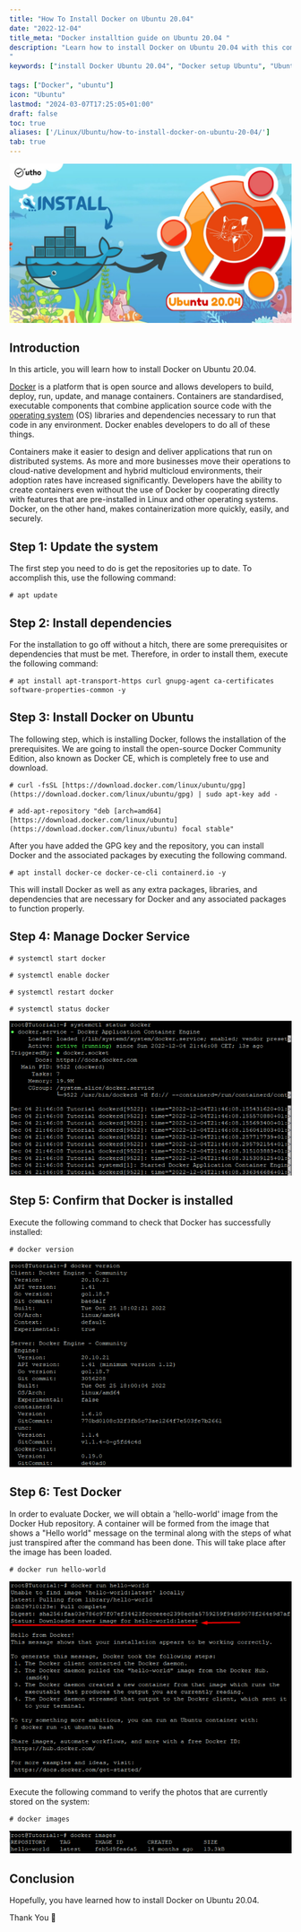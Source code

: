 ```yaml
---
title: "How To Install Docker on Ubuntu 20.04"
date: "2022-12-04"
title_meta: "Docker installtion guide on Ubuntu 20.04 "
description: "Learn how to install Docker on Ubuntu 20.04 with this comprehensive guide. Follow step-by-step instructions to set up Docker, a popular containerization platform, on your Ubuntu system.
"
keywords: ["install Docker Ubuntu 20.04", "Docker setup Ubuntu", "Ubuntu Docker installation guide", "containerization Ubuntu", "Ubuntu Docker tutorial", "Docker engine Ubuntu", "Ubuntu Docker setup steps", "Docker Ubuntu 20.04 guide"]

tags: ["Docker", "ubuntu"]
icon: "Ubuntu"
lastmod: "2024-03-07T17:25:05+01:00"
draft: false
toc: true
aliases: ['/Linux/Ubuntu/how-to-install-docker-on-ubuntu-20-04/']
tab: true
---
```


![](images/How-To-Install-Docker-On-Ubuntu-20.04_utho.jpg)

## Introduction

In this article, you will learn how to install Docker on Ubuntu 20.04.

[Docker](https://en.wikipedia.org/wiki/Docker_(software)) is a platform that is open source and allows developers to build, deploy, run, update, and manage containers. Containers are standardised, executable components that combine application source code with the [operating system](https://utho.com/docs/tutorial/how-to-host-a-domain-on-centos-7/) (OS) libraries and dependencies necessary to run that code in any environment. Docker enables developers to do all of these things.

Containers make it easier to design and deliver applications that run on distributed systems. As more and more businesses move their operations to cloud-native development and hybrid multicloud environments, their adoption rates have increased significantly. Developers have the ability to create containers even without the use of Docker by cooperating directly with features that are pre-installed in Linux and other operating systems. Docker, on the other hand, makes containerization more quickly, easily, and securely.

## Step 1: Update the system

The first step you need to do is get the repositories up to date. To accomplish this, use the following command:

```
# apt update
```

## Step 2: Install dependencies

For the installation to go off without a hitch, there are some prerequisites or dependencies that must be met. Therefore, in order to install them, execute the following command:

```
# apt install apt-transport-https curl gnupg-agent ca-certificates software-properties-common -y
```

## Step 3: Install Docker on Ubuntu

The following step, which is installing Docker, follows the installation of the prerequisites. We are going to install the open-source Docker Community Edition, also known as Docker CE, which is completely free to use and download.

```
# curl -fsSL [https://download.docker.com/linux/ubuntu/gpg](https://download.docker.com/linux/ubuntu/gpg) | sudo apt-key add -
```

```
# add-apt-repository "deb [arch=amd64] [https://download.docker.com/linux/ubuntu](https://download.docker.com/linux/ubuntu) focal stable"
```

After you have added the GPG key and the repository, you can install Docker and the associated packages by executing the following command.

```
# apt install docker-ce docker-ce-cli containerd.io -y
```

This will install Docker as well as any extra packages, libraries, and dependencies that are necessary for Docker and any associated packages to function properly.

## Step 4: Manage Docker Service

```
# systemctl start docker
```

```
# systemctl enable docker
```

```
# systemctl restart docker
```

```
# systemctl status docker
```

![command output](images/image-557.png)

## Step 5: Confirm that Docker is installed

Execute the following command to check that Docker has successfully installed:

```
# docker version
```

![installed Docker on Ubuntu](images/image-556.png)

## Step 6: Test Docker

In order to evaluate Docker, we will obtain a 'hello-world' image from the Docker Hub repository. A container will be formed from the image that shows a "Hello world" message on the terminal along with the steps of what just transpired after the command has been done. This will take place after the image has been loaded.

```
# docker run hello-world
```

![command output](images/image-558.png)

Execute the following command to verify the photos that are currently stored on the system:

```
# docker images
```

![output](images/image-559.png)

## Conclusion

Hopefully, you have learned how to install Docker on Ubuntu 20.04.

Thank You 🙂

